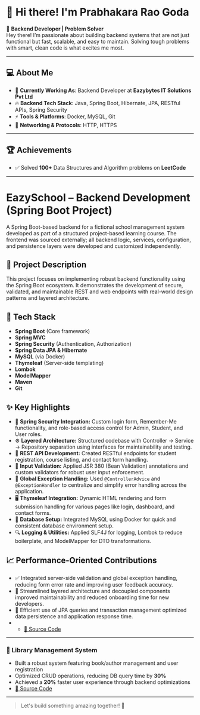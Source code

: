 # 👋 Hi there! I'm Prabhakara Rao Goda

🚀 **Backend Developer | Problem Solver**  
Hey there! I’m passionate about building backend systems that are not just functional but fast, scalable, and easy to maintain. Solving tough problems with smart, clean code is what excites me most.

---

## 💻 About Me

- 🎯 **Currently Working As**: Backend Developer at **Eazybytes IT Solutions Pvt Ltd**  
- 🔥 **Backend Tech Stack**: Java, Spring Boot, Hibernate, JPA, RESTful APIs, Spring Security  
- ⚡ **Tools & Platforms**: Docker, MySQL, Git  
- 📡 **Networking & Protocols**: HTTP, HTTPS

---

## 🏆 Achievements

- ✅ Solved **100+** Data Structures and Algorithm problems on **LeetCode**   

---
# EazySchool – Backend Development (Spring Boot Project)

A Spring Boot-based backend for a fictional school management system developed as part of a structured project-based learning course. The frontend was sourced externally; all backend logic, services, configuration, and persistence layers were developed and customized independently.



## 🚀 Project Description

This project focuses on implementing robust backend functionality using the Spring Boot ecosystem. It demonstrates the development of secure, validated, and maintainable REST and web endpoints with real-world design patterns and layered architecture.

## 🔧 Tech Stack

- **Spring Boot** (Core framework)
- **Spring MVC**
- **Spring Security** (Authentication, Authorization)
- **Spring Data JPA & Hibernate**
- **MySQL** (via Docker)
- **Thymeleaf** (Server-side templating)
- **Lombok**
- **ModelMapper**
- **Maven**
- **Git**

## ✨ Key Highlights

- 🔐 **Spring Security Integration:** Custom login form, Remember-Me functionality, and role-based access control for Admin, Student, and User roles.
- ⚙️ **Layered Architecture:** Structured codebase with Controller → Service → Repository separation using interfaces for maintainability and testing.
- 🧠 **REST API Development:** Created RESTful endpoints for student registration, course listing, and contact form handling.
- 🧪 **Input Validation:** Applied JSR 380 (Bean Validation) annotations and custom validators for robust user input enforcement.
- 🚫 **Global Exception Handling:** Used `@ControllerAdvice` and `@ExceptionHandler` to centralize and simplify error handling across the application.
- 🖥 **Thymeleaf Integration:** Dynamic HTML rendering and form submission handling for various pages like login, dashboard, and contact forms.
- 🐳 **Database Setup:** Integrated MySQL using Docker for quick and consistent database environment setup.
- 🔍 **Logging & Utilities:** Applied SLF4J for logging, Lombok to reduce boilerplate, and ModelMapper for DTO transformations.

## 📈 Performance-Oriented Contributions

- ✅ Integrated server-side validation and global exception handling, reducing form error rate and improving user feedback accuracy.
- 🧼 Streamlined layered architecture and decoupled components improved maintainability and reduced onboarding time for new developers.
- 🚀 Efficient use of JPA queries and transaction management optimized data persistence and application response time.
- - [🔗 Source Code](https://github.com/PrabhaKar-Rao/eazyschool-clone)  

---

### 🔹 Library Management System  
- Built a robust system featuring book/author management and user registration  
- Optimized CRUD operations, reducing DB query time by **30%**  
- Achieved a **20%** faster user experience through backend optimizations  
- [🔗 Source Code](https://github.com/PrabhaKar-Rao/Library-Management-System)  

---

> Let's build something amazing together! 🚀
